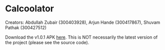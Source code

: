 # Calcoolator

Creators: Abdullah Zubair (300403928), Arjun Hande (300417867), Shuvam Pathak (300427512)


<!--Please watch the [demo video]() first.-->

Download the v1.0.1 APK [here](https://github.com/zahinabrer5/SEG2105C-Group3-Lab1/releases/download/v1.0.1/Calcoolator_v1.0.1.apk).
This is NOT necessarily the latest version of the project (please see the source code).
